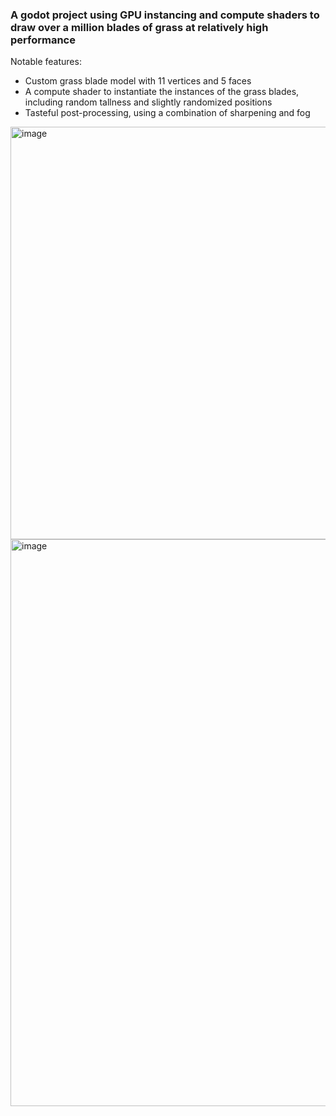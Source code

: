### A godot project using GPU instancing and compute shaders to draw over a million blades of grass at relatively high performance

Notable features:
- Custom grass blade model with 11 vertices and 5 faces
- A compute shader to instantiate the instances of the grass blades, including random tallness and slightly randomized positions
- Tasteful post-processing, using a combination of sharpening and fog

<img width="1919" height="660" alt="image" src="https://github.com/user-attachments/assets/7fcce591-1987-41ae-a8c7-4b8c231b714b" />
<img width="1912" height="907" alt="image" src="https://github.com/user-attachments/assets/32e2218b-7d49-4830-bbd2-a05bda3cdb84" />
